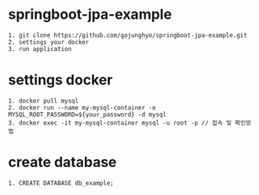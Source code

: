 ﻿# springboot-jpa-example

 ```
1. git clone https://github.com/gojunghyo/springboot-jpa-example.git
2. settings your docker
3. run application

```

# settings docker
```
1. docker pull mysql
2. docker run --name my-mysql-container -e  MYSQL_ROOT_PASSWORD=${your_password} -d mysql
3. docker exec -it my-mysql-container mysql -u root -p // 접속 및 확인방법

```

# create database
```
1. CREATE DATABASE db_example;

```
